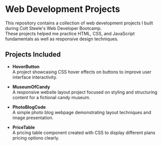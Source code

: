 # Web Development Projects

This repository contains a collection of web development projects I built during Colt Steele's Web Developer Bootcamp.  
These projects helped me practice HTML, CSS, and JavaScript fundamentals as well as responsive design techniques.

## Projects Included

- **HoverButton**  
  A project showcasing CSS hover effects on buttons to improve user interface interactivity.

- **MuseumOfCandy**  
  A responsive website layout project focused on styling and structuring content for a fictional candy museum.

- **PhotoBlogCode**  
  A simple photo blog webpage demonstrating layout techniques and image presentation.

- **PriceTable**  
  A pricing table component created with CSS to display different plans pricing options clearly.


